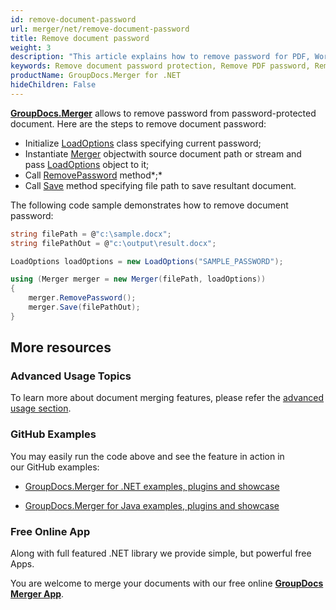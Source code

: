 ```yaml
---
id: remove-document-password
url: merger/net/remove-document-password
title: Remove document password
weight: 3
description: "This article explains how to remove password for PDF, Word, Excel, PowerPoint documents by using GroupDocs.Merger for .NET."
keywords: Remove document password protection, Remove PDF password, Remove Word document password, Remove Excel spreadsheet password, Remove PowerPoint presentation password
productName: GroupDocs.Merger for .NET
hideChildren: False
---
```

**[GroupDocs.Merger](https://products.groupdocs.com/merger/net)** allows to remove password from password-protected document. Here are the steps to remove document password:

*   Initialize [LoadOptions](https://apireference.groupdocs.com/net/merger/groupdocs.merger.domain.options/loadoptions) class specifying current password;
*   Instantiate [Merger](https://apireference.groupdocs.com/net/merger/groupdocs.merger/merger) objectwith source document path or stream and pass [LoadOptions](https://apireference.groupdocs.com/net/merger/groupdocs.merger.domain.options/loadoptions) object to it;
*   Call [RemovePassword](https://apireference.groupdocs.com/net/merger/groupdocs.merger/merger/methods/removepassword) method*;*
*   Call [Save](https://apireference.groupdocs.com/net/merger/groupdocs.merger.merger/save/methods/1) method specifying file path to save resultant document.

The following code sample demonstrates how to remove document password:

```csharp
string filePath = @"c:\sample.docx";
string filePathOut = @"c:\output\result.docx";

LoadOptions loadOptions = new LoadOptions("SAMPLE_PASSWORD");

using (Merger merger = new Merger(filePath, loadOptions))
{
    merger.RemovePassword();
    merger.Save(filePathOut);
}
```

## More resources

### Advanced Usage Topics 

To learn more about document merging features, please refer the [advanced usage section](Advanced%2Busage.html).

### GitHub Examples 

You may easily run the code above and see the feature in action in our GitHub examples:

*   [GroupDocs.Merger for .NET examples, plugins and showcase](https://github.com/groupdocs-merger/GroupDocs.Merger-for-.NET)
    
*   [GroupDocs.Merger for Java examples, plugins and showcase](https://github.com/groupdocs-merger/GroupDocs.Merger-for-Java)
    

### Free Online App 

Along with full featured .NET library we provide simple, but powerful free Apps.

You are welcome to merge your documents with our free online **[GroupDocs Merger App](https://products.groupdocs.app/merger)**.
